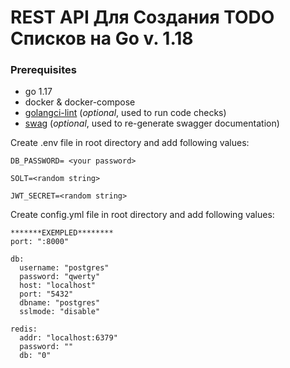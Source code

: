 # REST API Для Создания TODO Списков на Go v. 1.18


### Prerequisites
- go 1.17
- docker & docker-compose
- [golangci-lint](https://github.com/golangci/golangci-lint) (<i>optional</i>, used to run code checks)
- [swag](https://github.com/swaggo/swag) (<i>optional</i>, used to re-generate swagger documentation)

Create .env file in root directory and add following values:
```dotenv
DB_PASSWORD= <your password>

SOLT=<random string>

JWT_SECRET=<random string>
```

Create config.yml file in root directory and add following values:
```dotenv
*******EXEMPLED********
port: ":8000"

db:
  username: "postgres"
  password: "qwerty"
  host: "localhost"
  port: "5432"
  dbname: "postgres"
  sslmode: "disable"

redis:
  addr: "localhost:6379"
  password: ""
  db: "0"
```